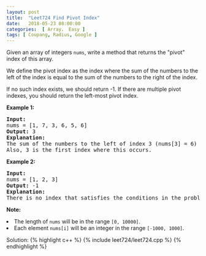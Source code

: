 ```yaml
---
layout: post
title:  "Leet724 Find Pivot Index"
date:   2018-05-23 08:00:00
categories:  [ Array， Easy ]
tags: [ Coupang, Radius, Google ]
---
```


<div class="question-description__2cX5"><div><p>Given an array of integers <code>nums</code>, write a method that returns the "pivot" index of this array.
</p><p>
We define the pivot index as the index where the sum of the numbers to the left of the index is equal to the sum of the numbers to the right of the index.
</p><p>
If no such index exists, we should return -1. If there are multiple pivot indexes, you should return the left-most pivot index.
</p>

<p><b>Example 1:</b><br>
</p><pre><b>Input:</b> 
nums = [1, 7, 3, 6, 5, 6]
<b>Output:</b> 3
<b>Explanation:</b> 
The sum of the numbers to the left of index 3 (nums[3] = 6) is equal to the sum of numbers to the right of index 3.
Also, 3 is the first index where this occurs.
</pre>
<p></p>

<p><b>Example 2:</b><br>
</p><pre><b>Input:</b> 
nums = [1, 2, 3]
<b>Output:</b> -1
<b>Explanation:</b> 
There is no index that satisfies the conditions in the problem statement.
</pre>
<p></p>

<p><b>Note:</b>
</p><li>The length of <code>nums</code> will be in the range <code>[0, 10000]</code>.</li>
<li>Each element <code>nums[i]</code> will be an integer in the range <code>[-1000, 1000]</code>.</li>
<p></p></div></div>

Solution:
{% highlight c++ %}
{% include leet724/leet724.cpp %}
{% endhighlight %}
